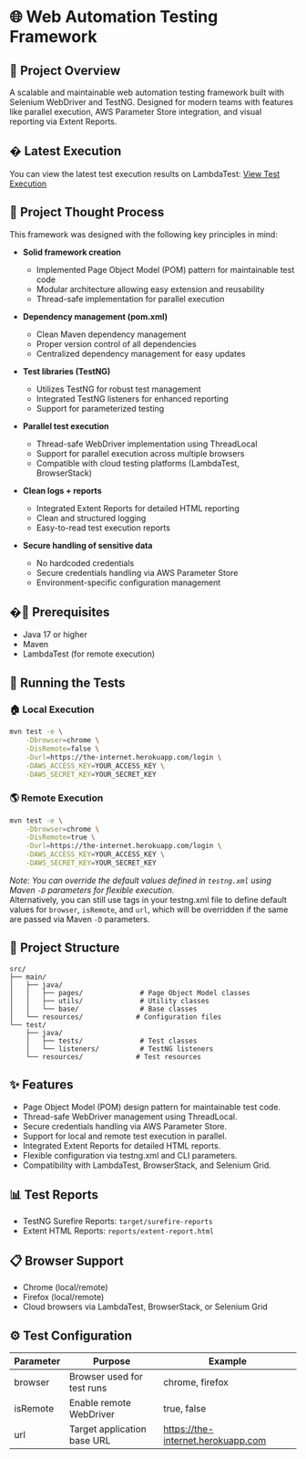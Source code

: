 # 🌐 Web Automation Testing Framework

## 🚀 Project Overview
A scalable and maintainable web automation testing framework built with Selenium WebDriver and TestNG. Designed for modern teams with features like parallel execution, AWS Parameter Store integration, and visual reporting via Extent Reports.

## � Latest Execution
You can view the latest test execution results on LambdaTest:
[View Test Execution](https://automation.lambdatest.com/share?shareId=M5CVWIPAYGPXKFPJGTDP43A8OB5HI73DJLV0OY2ZT4JY2TUTD01PU8HWEH43098R&isThemeEnabled=true&themeVersion=v2)

## 🤔 Project Thought Process
This framework was designed with the following key principles in mind:

- **Solid framework creation**
  - Implemented Page Object Model (POM) pattern for maintainable test code
  - Modular architecture allowing easy extension and reusability
  - Thread-safe implementation for parallel execution

- **Dependency management (pom.xml)**
  - Clean Maven dependency management
  - Proper version control of all dependencies
  - Centralized dependency management for easy updates

- **Test libraries (TestNG)**
  - Utilizes TestNG for robust test management
  - Integrated TestNG listeners for enhanced reporting
  - Support for parameterized testing

- **Parallel test execution**
  - Thread-safe WebDriver implementation using ThreadLocal
  - Support for parallel execution across multiple browsers
  - Compatible with cloud testing platforms (LambdaTest, BrowserStack)

- **Clean logs + reports**
  - Integrated Extent Reports for detailed HTML reporting
  - Clean and structured logging
  - Easy-to-read test execution reports

- **Secure handling of sensitive data**
  - No hardcoded credentials
  - Secure credentials handling via AWS Parameter Store
  - Environment-specific configuration management

## �🔧 Prerequisites
- Java 17 or higher
- Maven
- LambdaTest (for remote execution)

## 🏃 Running the Tests

### 🏠 Local Execution
```bash
mvn test -e \
    -Dbrowser=chrome \
    -DisRemote=false \
    -Durl=https://the-internet.herokuapp.com/login \
    -DAWS_ACCESS_KEY=YOUR_ACCESS_KEY \
    -DAWS_SECRET_KEY=YOUR_SECRET_KEY
```
### 🌎 Remote Execution
```bash
mvn test -e \
    -Dbrowser=chrome \
    -DisRemote=true \
    -Durl=https://the-internet.herokuapp.com/login \
    -DAWS_ACCESS_KEY=YOUR_ACCESS_KEY \
    -DAWS_SECRET_KEY=YOUR_SECRET_KEY
```

_Note: You can override the default values defined in `testng.xml` using Maven `-D` parameters for flexible execution._  
Alternatively, you can still use <parameter> tags in your testng.xml file to define default values for `browser`, `isRemote`, and `url`, which will be overridden if the same are passed via Maven `-D` parameters.

## 📁 Project Structure
```
src/
├── main/
│   ├── java/
│   │   ├── pages/              # Page Object Model classes
│   │   ├── utils/              # Utility classes
│   │   └── base/               # Base classes
│   └── resources/             # Configuration files
└── test/
    ├── java/
    │   ├── tests/              # Test classes
    │   └── listeners/          # TestNG listeners
    └── resources/             # Test resources
```

## ✨ Features
- Page Object Model (POM) design pattern for maintainable test code.
- Thread-safe WebDriver management using ThreadLocal.
- Secure credentials handling via AWS Parameter Store.
- Support for local and remote test execution in parallel.
- Integrated Extent Reports for detailed HTML reports.
- Flexible configuration via testng.xml and CLI parameters.
- Compatibility with LambdaTest, BrowserStack, and Selenium Grid.

## 📊 Test Reports
- TestNG Surefire Reports: `target/surefire-reports`
- Extent HTML Reports: `reports/extent-report.html`

## 📋 Browser Support
- Chrome (local/remote)
- Firefox (local/remote)
- Cloud browsers via LambdaTest, BrowserStack, or Selenium Grid

## ⚙️ Test Configuration

| Parameter   | Purpose                      | Example               |
|-------------|------------------------------|-----------------------|
| browser     | Browser used for test runs   | chrome, firefox       |
| isRemote    | Enable remote WebDriver      | true, false           |
| url         | Target application base URL  | https://the-internet.herokuapp.com   |